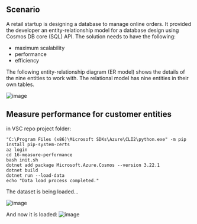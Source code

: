 

## Scenario
A retail startup is designing a database to manage online orders. It provided the developer an entity-relationship model for a database design using Cosmos DB core (SQL) API. The solution needs to have the following:
- maximum scalability
- performance
- efficiency 

The following entity-relationship diagram (ER model) shows the details of the nine entities to work with. The relational model has nine entities in their own tables.

![image](https://github.com/ZCHAnalytics/Microsoft-Challenge-data-skills/assets/146954022/d87566b7-f1fd-4229-bb39-138821f7682b)

## Measure performance for customer entities

in VSC repo project folder: 
```
"C:\Program Files (x86)\Microsoft SDKs\Azure\CLI2\python.exe" -m pip install pip-system-certs
az login
cd 16-measure-performance
bash init.sh
dotnet add package Microsoft.Azure.Cosmos --version 3.22.1
dotnet build
dotnet run --load-data
echo "Data load process completed."
```
The dataset is being loaded... 

![image](https://github.com/ZCHAnalytics/Microsoft-Challenge-data-skills/assets/146954022/343b7a10-6ff4-426f-96bd-5b3ad6634961)

And now it is loaded:
![image](https://github.com/ZCHAnalytics/Microsoft-Challenge-data-skills/assets/146954022/4aba99f3-df64-4a84-b101-164e4e213627)





